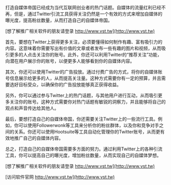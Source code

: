 打造自媒体帝国已经成为当代互联网创业者的热门话题。自媒体的流量红利已经不再，但是，通过Twitter引流工具获得关注仍然是一个有效的方式来增加自媒体的曝光度，提高粉丝数量，从而打造自己的自媒体帝国。

[想了解推广相关软件的朋友请登录 http://www.vst.tw](http://www.vst.tw)

首先，要想在Twitter上获得更多关注，必须要懂得如何制作有趣、富有吸引力的内容。这意味着你需要写出有价值的文章或者发布一些有趣的图片和视频，从而吸引更多的人点击关注你的账号。此外，你还可以利用Twitter的“推荐关注”功能，向潜在用户展示你的账号，以便更多人能够看到你的自媒体内容。

其次，你还可以使用Twitter的广告投放。通过付费广告的方式，将你的自媒体账号信息展示给更多的人，从而提高关注量。这种方式需要你有一定的预算，并且需要选好目标受众，以确保你的广告投放能够真正获得收益。

另外，你可以通过参与Twitter上的热门话题，与其他用户进行互动，从而吸引更多关注你的账号。这种方式需要你对热门话题有敏锐的洞察力，并且能够将自己的观点和声音传达给其他人。

最后，要想打造自己的自媒体帝国，你还需要关注Twitter上的一些流行工具。例如，你可以使用Followerwonk等工具来分析你的粉丝群体，以及你和竞争对手之间的关系。你还可以使用Hootsuite等工具自动化管理你的Twitter账号，从而更有效地推广自己的自媒体内容。

总之，打造自己的自媒体帝国需要多方面的努力。通过利用Twitter上的各种引流工具，你可以提高自己的曝光度，增加粉丝数量，从而实现自己的自媒体梦想。

[想了解推广相关软件的朋友请登录 http://www.vst.tw](http://www.vst.tw)


[访问软件官网 http://www.vst.tw](http://www.vst.tw)
